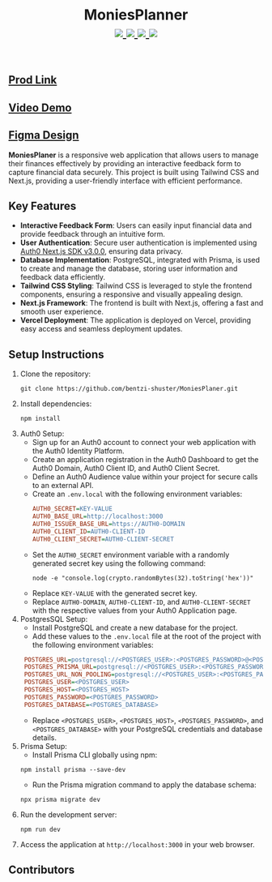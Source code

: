 <h1 align="center">
    MoniesPlanner
  <div>
    <a href="https://github.com/bentzi-shuster/MoniesPlaner/issues">
        <img src="https://img.shields.io/github/issues-raw/bentzi-shuster/MoniesPlaner?labelColor=303446&style=for-the-badge">
    </a>
    <a href="https://github.com/bentzi-shuster/MoniesPlaner/issues?q=is%3Aissue+is%3Aclosed">
        <img src="https://img.shields.io/github/issues-closed-raw/bentzi-shuster/MoniesPlaner?labelColor=303446&style=for-the-badge">
    </a>
    <a href="https://github.com/bentzi-shuster/MoniesPlaner">
        <img src="https://img.shields.io/github/repo-size/bentzi-shuster/MoniesPlaner?labelColor=303446&style=for-the-badge">
    </a>
    <a href="https://github.com/bentzi-shuster/MoniesPlaner">
        <img src="https://img.shields.io/github/milestones/all/bentzi-shuster/MoniesPlaner?labelColor=303446&style=for-the-badge"/>
    </a>
    <br>
  </div>
</h1>
<br>

## [Prod Link ](https://monies-planer.vercel.app/)  
## [Video Demo](https://youtu.be/x_KpTxnDyFQ)  
## [Figma Design](https://www.figma.com/file/KZBE7ar11kIe3EmH7jZ5ae/Mockup?type=design&node-id=0%3A1&mode=design&t=dqv1JDuL5e370aB9-1)  


**MoniesPlaner** is a responsive web application that allows users to manage their finances effectively by providing an interactive feedback form to capture financial data securely. This project is built using Tailwind CSS and Next.js, providing a user-friendly interface with efficient performance.

## Key Features

- **Interactive Feedback Form**: Users can easily input financial data and provide feedback through an intuitive form.
- **User Authentication**: Secure user authentication is implemented using [Auth0 Next.js SDK v3.0.0](https://github.com/auth0/nextjs-auth0/), ensuring data privacy.
- **Database Implementation**: PostgreSQL, integrated with Prisma, is used to create and manage the database, storing user information and feedback data efficiently.
- **Tailwind CSS Styling**: Tailwind CSS is leveraged to style the frontend components, ensuring a responsive and visually appealing design.
- **Next.js Framework**: The frontend is built with Next.js, offering a fast and smooth user experience.
- **Vercel Deployment**: The application is deployed on Vercel, providing easy access and seamless deployment updates.

## Setup Instructions

1. Clone the repository: 
    ```
    git clone https://github.com/bentzi-shuster/MoniesPlaner.git
    ```
2. Install dependencies: 
    ```
    npm install
    ```
3. Auth0 Setup:
   - Sign up for an Auth0 account to connect your web application with the Auth0 Identity Platform.
   - Create an application registration in the Auth0 Dashboard to get the Auth0 Domain, Auth0 Client ID, and Auth0 Client Secret.
   - Define an Auth0 Audience value within your project for secure calls to an external API.
   - Create an `.env.local` with the following environment variables:
     ```ini
     AUTH0_SECRET=KEY-VALUE
     AUTH0_BASE_URL=http://localhost:3000
     AUTH0_ISSUER_BASE_URL=https://AUTH0-DOMAIN
     AUTH0_CLIENT_ID=AUTH0-CLIENT-ID
     AUTH0_CLIENT_SECRET=AUTH0-CLIENT-SECRET
     ```
   - Set the `AUTH0_SECRET` environment variable with a randomly generated secret key using the following command:
     ```
     node -e "console.log(crypto.randomBytes(32).toString('hex'))"
     ```
   - Replace `KEY-VALUE` with the generated secret key.
   - Replace `AUTH0-DOMAIN`, `AUTH0-CLIENT-ID`, and `AUTH0-CLIENT-SECRET` with the respective values from your Auth0 Application page.
4. PostgresSQL Setup:
   - Install PostgreSQL and create a new database for the project.
   - Add these values to the `.env.local` file at the root of the project with the following environment variables:
   ```ini
    POSTGRES_URL=postgresql://<POSTGRES_USER>:<POSTGRES_PASSWORD>@<POSTGRES_HOST>:5432/<POSTGRES_DATABASE>
    POSTGRES_PRISMA_URL=postgresql://<POSTGRES_USER>:<POSTGRES_PASSWORD>@<POSTGRES_HOST>:5432/<POSTGRES_DATABASE>?schema=public
    POSTGRES_URL_NON_POOLING=postgresql://<POSTGRES_USER>:<POSTGRES_PASSWORD>@<POSTGRES_HOST>:5432/<POSTGRES_DATABASE>
    POSTGRES_USER=<POSTGRES_USER>
    POSTGRES_HOST=<POSTGRES_HOST>
    POSTGRES_PASSWORD=<POSTGRES_PASSWORD>
    POSTGRES_DATABASE=<POSTGRES_DATABASE>
   ```
   - Replace `<POSTGRES_USER>`, `<POSTGRES_HOST>`, `<POSTGRES_PASSWORD>`, and `<POSTGRES_DATABASE>` with your PostgreSQL credentials and database details.
5. Prisma Setup:
   - Install Prisma CLI globally using npm:
    ```
    npm install prisma --save-dev
    ```
   - Run the Prisma migration command to apply the database schema:
    ```
    npx prisma migrate dev
    ```
6. Run the development server: 
    ```
    npm run dev
    ```
7. Access the application at `http://localhost:3000` in your web browser.

## Contributors
